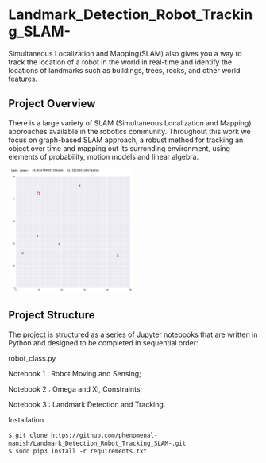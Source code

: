 # Landmark_Detection_Robot_Tracking_SLAM-
Simultaneous Localization and Mapping(SLAM) also  gives you a way to track the location of a robot in the world in real-time and identify the locations of landmarks such as buildings, trees, rocks, and other world features. 

## Project Overview
There is a large variety of SLAM (Simultaneous Localization and Mapping) approaches available in the robotics community. Throughout this work we focus on graph-based SLAM approach, a robust method for tracking an object over time and mapping out its surronding environment, using elements of probability, motion models and linear algebra.

<img src='images/robot_world.png' width=50% height=50%/>

## Project Structure
The project is structured as a series of Jupyter notebooks that are written in Python and designed to be completed in sequential order:

robot_class.py

Notebook 1 : Robot Moving and Sensing;

Notebook 2 : Omega and Xi, Constraints;

Notebook 3 : Landmark Detection and Tracking.

Installation
```
$ git clone https://github.com/phenomenal-manish/Landmark_Detection_Robot_Tracking_SLAM-.git
$ sudo pip3 install -r requirements.txt
```
